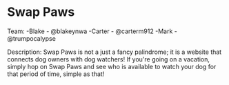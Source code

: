 # Swap Paws

Team:
-Blake - @blakeynwa
-Carter - @carterm912
-Mark - @trumpocalypse

Description:
Swap Paws is not a just a fancy palindrome; it is a website that connects dog owners with dog watchers! If you're going on a vacation, simply hop on Swap Paws and see who is available to watch your dog for that period of time, simple as that!
